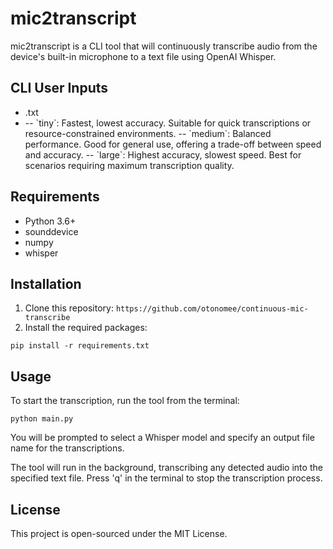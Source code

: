# mic2transcript

mic2transcript is a CLI tool that will continuously transcribe audio from the device's built-in microphone to a text file using OpenAI Whisper.

## CLI User Inputs 
- <output-file-name>.txt
- <whisper-model>
  -- `tiny`: Fastest, lowest accuracy. Suitable for quick transcriptions or resource-constrained environments.
  -- `medium`: Balanced performance. Good for general use, offering a trade-off between speed and accuracy.
  -- `large`: Highest accuracy, slowest speed. Best for scenarios requiring maximum transcription quality.

## Requirements

- Python 3.6+
- sounddevice
- numpy
- whisper

## Installation

1. Clone this repository: `https://github.com/otonomee/continuous-mic-transcribe`
2. Install the required packages: 
```
pip install -r requirements.txt
```

## Usage
To start the transcription, run the tool from the terminal: 
```
python main.py
```

You will be prompted to select a Whisper model and specify an output file name for the transcriptions.

The tool will run in the background, transcribing any detected audio into the specified text file. Press 'q' in the terminal to stop 
the transcription process.

## License
This project is open-sourced under the MIT License.
